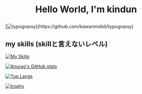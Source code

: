 # <p align="center">Hello World, I'm kindun</p>

[![typograssy](https://typograssy.deno.dev/api?text=Hello%20world!!!!!!!!!!!!!)](https://github.com/kawarimidoll/typograssy)

## my skills (skillと言えないレベル)
[![My Skills](https://skillicons.dev/icons?i=c,python,html,css,latex)](https://skillicons.dev)

[![Anurag's GitHub stats](https://github-readme-stats.vercel.app/api?username=kindun&theme=onedark&show_icons=true)](https://github.com/kindun/github-readme-stats)

[![Top Langs](https://github-readme-stats.vercel.app/api/top-langs/?username=kindun&layout=compact&theme=onedark)](https://github.com/kindun/github-readme-stats)

[![trophy](https://github-profile-trophy.vercel.app/?username=kindun&theme=onedark)](https://github.com/kindun/github-profile-trophy)
